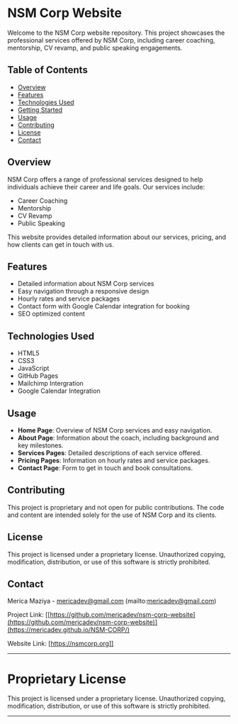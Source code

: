 # NSM Corp Website

Welcome to the NSM Corp website repository. This project showcases the professional services offered by NSM Corp, including career coaching, mentorship, CV revamp, and public speaking engagements.

## Table of Contents

- [Overview](#overview)
- [Features](#features)
- [Technologies Used](#technologies-used)
- [Getting Started](#getting-started)
- [Usage](#usage)
- [Contributing](#contributing)
- [License](#license)
- [Contact](#contact)

## Overview

NSM Corp offers a range of professional services designed to help individuals achieve their career and life goals. Our services include:

- Career Coaching
- Mentorship
- CV Revamp
- Public Speaking

This website provides detailed information about our services, pricing, and how clients can get in touch with us.

## Features

- Detailed information about NSM Corp services
- Easy navigation through a responsive design
- Hourly rates and service packages
- Contact form with Google Calendar integration for booking
- SEO optimized content

## Technologies Used

- HTML5
- CSS3
- JavaScript
- GitHub Pages
- Mailchimp Intergration
- Google Calendar Integration

## Usage

- **Home Page**: Overview of NSM Corp services and easy navigation.
- **About Page**: Information about the coach, including background and key milestones.
- **Services Pages**: Detailed descriptions of each service offered.
- **Pricing Pages**: Information on hourly rates and service packages.
- **Contact Page**: Form to get in touch and book consultations.

## Contributing

This project is proprietary and not open for public contributions. The code and content are intended solely for the use of NSM Corp and its clients.

## License

This project is licensed under a proprietary license. Unauthorized copying, modification, distribution, or use of this software is strictly prohibited.

## Contact

Merica Maziya - mericadev@gmail.com (mailto:mericadev@gmail.com)

Project Link: [[https://github.com/mericadev/nsm-corp-website](https://github.com/mericadev/nsm-corp-website)](https://mericadev.github.io/NSM-CORP/)

Website Link: [https://nsmcorp.org]]

---

# Proprietary License

This project is licensed under a proprietary license. Unauthorized copying, modification, distribution, or use of this software is strictly prohibited.

---

